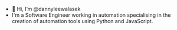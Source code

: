 - 👋 Hi, I’m @dannyleewalasek
- I'm a Software Engineer working in automation specialising in the creation of automation tools using Python and JavaScript.
